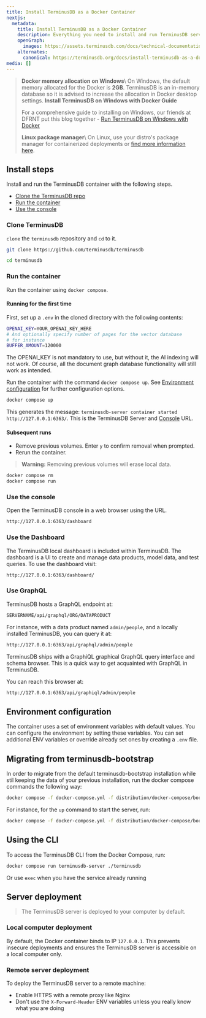 ```yaml
---
title: Install TerminusDB as a Docker Container
nextjs:
  metadata:
    title: Install TerminusDB as a Docker Container
    description: Everything you need to install and run TerminusDB server as a docker container on your computer or on a remote server
    openGraph:
      images: https://assets.terminusdb.com/docs/technical-documentation-terminuscms-og.png
    alternates:
      canonical: https://terminusdb.org/docs/install-terminusdb-as-a-docker-container/
media: []
---
```


> **Docker memory allocation on Windows**\\ On Windows, the default memory allocated for the Docker is **2GB**. TerminusDB is an in-memory database so it is advised to increase the allocation in Docker desktop settings. **Install TerminusDB on Windows with Docker Guide**
> 
> For a comprehensive guide to installing on Windows, our friends at DFRNT put this blog together - [Run TerminusDB on Windows with Docker](https://dfrnt.com/blog/2023-02-25-run-terminusdb-on-windows-with-docker/)
> 
> **Linux package manager**\\ On Linux, use your distro's package manager for containerized deployments or [find more information here](https://www.docker.com/products/container-runtime).

## Install steps

Install and run the TerminusDB container with the following steps.

*   [Clone the TerminusDB repo](#cloneterminusdb)
*   [Run the container](#runthecontainer)
*   [Use the console](#usetheconsole)

### Clone TerminusDB

`clone` the `terminusdb` repository and `cd` to it.

```bash
git clone https://github.com/terminusdb/terminusdb
```

```bash
cd terminusdb
```

### Run the container

Run the container using `docker compose`.

#### Running for the first time

First, set up a `.env` in the cloned directory with the following contents:

```bash
OPENAI_KEY=YOUR_OPENAI_KEY_HERE
# And optionally specify number of pages for the vector database
# for instance
BUFFER_AMOUNT=120000
```

The OPENAI\_KEY is not mandatory to use, but without it, the AI indexing will not work. Of course, all the document graph database functionality will still work as intended.

Run the container with the command `docker compose up`. See [Environment configuration](#environmentconfiguration) for further configuration options.

```bash
docker compose up
```

This generates the message: `terminusdb-server container started http://127.0.0.1:6363/`. This is the TerminusDB Server and [Console](#usetheconsole) URL.

#### Subsequent runs

*   Remove previous volumes. Enter `y` to confirm removal when prompted.
*   Rerun the container.

> **Warning:** Removing previous volumes will erase local data.

```bash
docker compose rm
docker compose run
```

### Use the console

Open the TerminusDB console in a web browser using the URL.

```bash
http://127.0.0.1:6363/dashboard
```

### Use the Dashboard

The TerminusDB local dashboard is included within TerminusDB. The dashboard is a UI to create and manage data products, model data, and test queries. To use the dashboard visit:

```bash
http://127.0.0.1:6363/dashboard/
```

### Use GraphQL

TerminusDB hosts a GraphQL endpoint at:

```bash
SERVERNAME/api/graphql/ORG/DATAPRODUCT
```

For instance, with a data product named `admin/people`, and a locally installed TerminusDB, you can query it at:

```bash
http://127.0.0.1:6363/api/graphql/admin/people
```

TerminusDB ships with a GraphiQL graphical GraphQL query interface and schema browser. This is a quick way to get acquainted with GraphQL in TerminusDB.

You can reach this browser at:

```bash
http://127.0.0.1:6363/api/graphiql/admin/people
```

## Environment configuration

The container uses a set of environment variables with default values. You can configure the environment by setting these variables. You can set additional ENV variables or override already set ones by creating a `.env` file.

## Migrating from terminusdb-bootstrap

In order to migrate from the default terminusdb-bootstrap installation while stil keeping the data of your previous installation, run the docker compose commands the following way:

```bash
docker compose -f docker-compose.yml -f distribution/docker-compose/bootstrap_storage.yaml
```

For instance, for the `up` command to start the server, run:

```bash
docker compose -f docker-compose.yml -f distribution/docker-compose/bootstrap_storage.yaml up
```

## Using the CLI

To access the TerminusDB CLI from the Docker Compose, run:

```bash
docker compose run terminusdb-server ./terminusdb
```

Or use `exec` when you have the service already running

## Server deployment

> The TerminusDB server is deployed to your computer by default.

### Local computer deployment

By default, the Docker container binds to IP `127.0.0.1`. This prevents insecure deployments and ensures the TerminusDB server is accessible on a local computer only.

### Remote server deployment

To deploy the TerminusDB server to a remote machine:

*   Enable HTTPS with a remote proxy like Nginx
*   Don't use the `X-Forward-Header` ENV variables unless you really know what you are doing